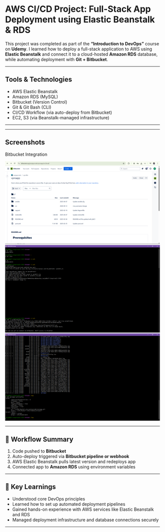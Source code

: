 # AWS CI/CD Project: Full-Stack App Deployment using Elastic Beanstalk & RDS

This project was completed as part of the **“Introduction to DevOps”** course on **Udemy**. I learned how to deploy a full-stack application to AWS using **Elastic Beanstalk** and connect it to a cloud-hosted **Amazon RDS** database, while automating deployment with **Git + Bitbucket**.

---

## Tools & Technologies
- AWS Elastic Beanstalk
- Amazon RDS (MySQL)
- Bitbucket (Version Control)
- Git & Git Bash (CLI)
- CI/CD Workflow (via auto-deploy from Bitbucket)
- EC2, S3 (via Beanstalk-managed infrastructure)

---

---

## Screenshots

 Bitbucket Integration 

![Alt text](images/Screenshot%20(809).png) 
![Alt text](images/Screenshot%20(808).png)
![Alt text](images/Screenshot%20(807).png) 

---

## 🔄 Workflow Summary
1. Code pushed to **Bitbucket**
2. Auto-deploy triggered via **Bitbucket pipeline or webhook**
3. AWS Elastic Beanstalk pulls latest version and redeploys app
4. Connected app to **Amazon RDS** using environment variables

---

## 🧠 Key Learnings
- Understood core DevOps principles
- Learned how to set up automated deployment pipelines
- Gained hands-on experience with AWS services like Elastic Beanstalk and RDS
- Managed deployment infrastructure and database connections securely

---


